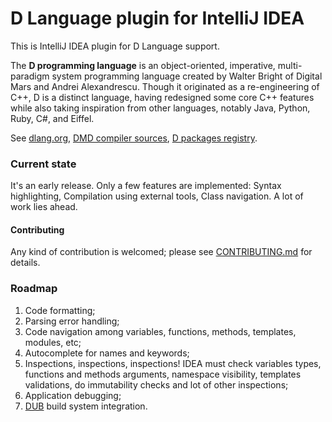 # D Language plugin for IntelliJ IDEA

This is IntelliJ IDEA plugin for D Language support.

The **D programming language** is an object-oriented, imperative, multi-paradigm system programming language created by
Walter Bright of Digital Mars and Andrei Alexandrescu. Though it originated as a re-engineering of C++,
D is a distinct language, having redesigned some core C++ features while also taking inspiration from other languages,
notably Java, Python, Ruby, C#, and Eiffel.

See [dlang.org](http://dlang.org/), [DMD compiler sources](https://github.com/D-Programming-Language/dmd),
[D packages registry](http://code.dlang.org/).

### Current state

It's an early release. Only a few features are implemented: Syntax highlighting, Compilation using external tools,
Class navigation. A lot of work lies ahead.

#### Contributing

Any kind of contribution is welcomed; please see [CONTRIBUTING.md](CONTRIBUTING.md) for details.

### Roadmap

1. Code formatting;
2. Parsing error handling;
3. Code navigation among variables, functions, methods, templates, modules, etc;
4. Autocomplete for names and keywords;
5. Inspections, inspections, inspections! IDEA must check variables types, functions and methods arguments, namespace
visibility, templates validations, do immutability checks and lot of other inspections;
6. Application debugging;
7. [DUB](http://code.dlang.org/about) build system integration.
